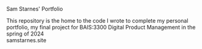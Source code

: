 Sam Starnes' Portfolio

This repository is the home to the code I wrote to complete my personal portfolio, my final project for BAIS:3300 Digital Product Management in the spring of 2024
<br>
samstarnes.site




